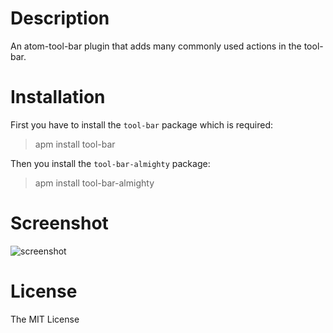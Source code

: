 # Description

An atom-tool-bar plugin that adds many commonly used actions in the tool-bar.

# Installation

First you have to install the `tool-bar` package which is required:

> apm install tool-bar

Then you install the `tool-bar-almighty` package:

> apm install tool-bar-almighty

# Screenshot

![screenshot](https://cdn.rawgit.com/varemenos/atom-toolbar-almighty/master/screenshot.png)

# License

The MIT License
